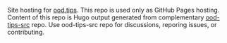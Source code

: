 Site hosting for [ood.tips](https://ood.tips). This repo is used only as GitHub Pages hosting. Content of this repo is Hugo output generated from complementary [ood-tips-src](https://github.com/tremplin-edu/ood-tips-src) repo. Use ood-tips-src repo for discussions, reporing issues, or contributing.
